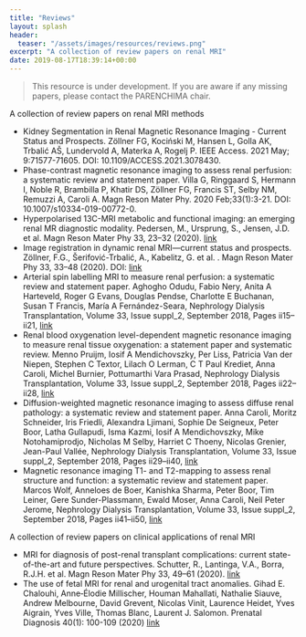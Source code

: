```yaml
---
title: "Reviews"
layout: splash
header:
  teaser: "/assets/images/resources/reviews.png"
excerpt: "A collection of review papers on renal MRI"
date: 2019-08-17T18:39:14+00:00
---
```


> This resource is under development. If you are aware if any missing papers, please contact the PARENCHIMA chair.

A collection of review papers on renal MRI methods

- Kidney Segmentation in Renal Magnetic Resonance Imaging - Current Status and Prospects. Zöllner FG, Kociński M, Hansen L, Golla AK, Trbalić AŠ, Lundervold A, Materka A, Rogelj P. IEEE Access. 2021 May; 9:71577-71605. DOI: 10.1109/ACCESS.2021.3078430.
- Phase-contrast magnetic resonance imaging to assess renal perfusion: a systematic review and statement paper. Villa G, Ringgaard S, Hermann I, Noble R, Brambilla P, Khatir DS, Zöllner FG, Francis ST, Selby NM, Remuzzi A, Caroli A. Magn Reson Mater Phy. 2020 Feb;33(1):3-21. DOI: 10.1007/s10334-019-00772-0.
- Hyperpolarised 13C-MRI metabolic and functional imaging: an emerging renal MR diagnostic modality. Pedersen, M., Ursprung, S., Jensen, J.D. et al.  Magn Reson Mater Phy 33, 23–32 (2020). [link](https://doi.org/10.1007/s10334-019-00801-y)
- Image registration in dynamic renal MRI—current status and prospects. Zöllner, F.G., Šerifović-Trbalić, A., Kabelitz, G. et al. . Magn Reson Mater Phy 33, 33–48 (2020). DOI: [link](https://doi.org/10.1007/s10334-019-00782-y)
- Arterial spin labelling MRI to measure renal perfusion: a systematic review and statement paper. Aghogho Odudu, Fabio Nery, Anita A Harteveld, Roger G Evans, Douglas Pendse, Charlotte E Buchanan, Susan T Francis, María A Fernández-Seara, Nephrology Dialysis Transplantation, Volume 33, Issue suppl_2, September 2018, Pages ii15–ii21, [link](https://doi.org/10.1093/ndt/gfy180)
- Renal blood oxygenation level-dependent magnetic resonance imaging to measure renal tissue oxygenation: a statement paper and systematic review. Menno Pruijm, Iosif A Mendichovszky, Per Liss, Patricia Van der Niepen, Stephen C Textor, Lilach O Lerman, C T Paul Krediet, Anna Caroli, Michel Burnier, Pottumarthi Vara Prasad, Nephrology Dialysis Transplantation, Volume 33, Issue suppl_2, September 2018, Pages ii22–ii28, [link](https://doi.org/10.1093/ndt/gfy243)
- Diffusion-weighted magnetic resonance imaging to assess diffuse renal pathology: a systematic review and statement paper. Anna Caroli, Moritz Schneider, Iris Friedli, Alexandra Ljimani, Sophie De Seigneux, Peter Boor, Latha Gullapudi, Isma Kazmi, Iosif A Mendichovszky, Mike Notohamiprodjo, Nicholas M Selby, Harriet C Thoeny, Nicolas Grenier, Jean-Paul Vallée, Nephrology Dialysis Transplantation, Volume 33, Issue suppl_2, September 2018, Pages ii29–ii40, [link](https://doi.org/10.1093/ndt/gfy163)
- Magnetic resonance imaging T1- and T2-mapping to assess renal structure and function: a systematic review and statement paper. Marcos Wolf, Anneloes de Boer, Kanishka Sharma, Peter Boor, Tim Leiner, Gere Sunder-Plassmann, Ewald Moser, Anna Caroli, Neil Peter Jerome, Nephrology Dialysis Transplantation, Volume 33, Issue suppl_2, September 2018, Pages ii41–ii50, [link](https://doi.org/10.1093/ndt/gfy198)


A collection of review papers on clinical applications of renal MRI

- MRI for diagnosis of post-renal transplant complications: current state-of-the-art and future perspectives. Schutter, R., Lantinga, V.A., Borra, R.J.H. et al.  Magn Reson Mater Phy 33, 49–61 (2020). [link](https://doi.org/10.1007/s10334-019-00813-8)
- The use of fetal MRI for renal and urogenital tract anomalies. Gihad E. Chalouhi, Anne‐Élodie Millischer, Houman Mahallati, Nathalie Siauve, Andrew Melbourne, David Grevent, Nicolas Vinit, Laurence Heidet, Yves Aigrain, Yves Ville, Thomas Blanc, Laurent J. Salomon. Prenatal Diagnosis 40(1): 100-109 (2020) [link](https://obgyn.onlinelibrary.wiley.com/doi/10.1002/pd.5610)